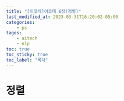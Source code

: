 ```yaml
---
title: "[이코테]이코테 6장(정렬)"
last_modified_at: 2023-03-31T16:20:02-05:00
categories:
    - ps
tages:
    - aitech
    - nlp
toc: true
toc_sticky: true
toc_label: "목차"
---
```



# 정렬